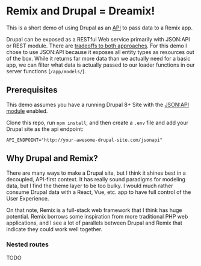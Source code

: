 # Remix and Drupal = Dreamix!

This is a short demo of using Drupal as an [API](https://www.drupal.org/about/strategic-initiatives/api-first) to pass data to a Remix app.

Drupal can be exposed as a RESTful Web service primarily with JSON:API or REST module. There are [tradeoffs to both approaches](https://www.drupal.org/docs/core-modules-and-themes/core-modules/jsonapi-module/jsonapi-vs-cores-rest-module). For this demo I chose to use JSON:API because it exposes all entity types as resources out of the box.  While it returns far more data than we actually need for a basic app, we can filter what data is actually passed to our loader functions in our server functions (`/app/models/`).

## Prerequisites

This demo assumes you have a running Drupal 8+ Site with the [JSON:API module](https://www.drupal.org/docs/core-modules-and-themes/core-modules/jsonapi-module) enabled.

Clone this repo, run `npm install`, and then create a `.env` file and add your Drupal site as the api endpoint:

```
API_ENDPOINT="http://your-awesome-drupal-site.com/jsonapi"
```

## Why Drupal and Remix?

There are many ways to make a Drupal site, but I think it shines best in a decoupled, API-first context. It has really sound paradigms for modeling data, but I find the theme layer to be too bulky. I would much rather consume Drupal data with a React, Vue, etc. app to have full control of the User Experience.

On that note, Remix is a full-stack web framework that I think has huge potential. Remix borrows some inspiration from more traditional PHP web applications, and I see a lot of parallels between Drupal and Remix that indicate they could work well together.

### Nested routes

TODO